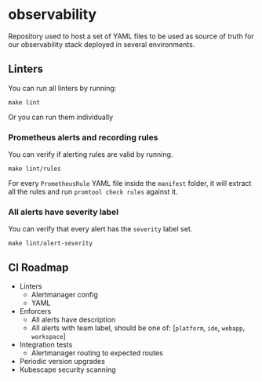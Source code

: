 # observability

Repository used to host a set of YAML files to be used as source of truth for our observability stack deployed in several environments.

## Linters

You can run all linters by running:

```
make lint
```

Or you can run them individually

### Prometheus alerts and recording rules

You can verify if alerting rules are valid by running.

```
make lint/rules
```

For every `PrometheusRule` YAML file inside the `manifest` folder, it will extract all the rules and run `promtool check rules` against it.

### All alerts have severity label

You can verify that every alert has the `severity` label set.

```
make lint/alert-severity
```


## CI Roadmap

* Linters
    * Alertmanager config
    * YAML
* Enforcers
    * All alerts have description
    * All alerts with team label, should be one of: [`platform`, `ide`, `webapp`, `workspace`]
* Integration tests
    * Alertmanager routing to expected routes
* Periodic version upgrades
* Kubescape security scanning

